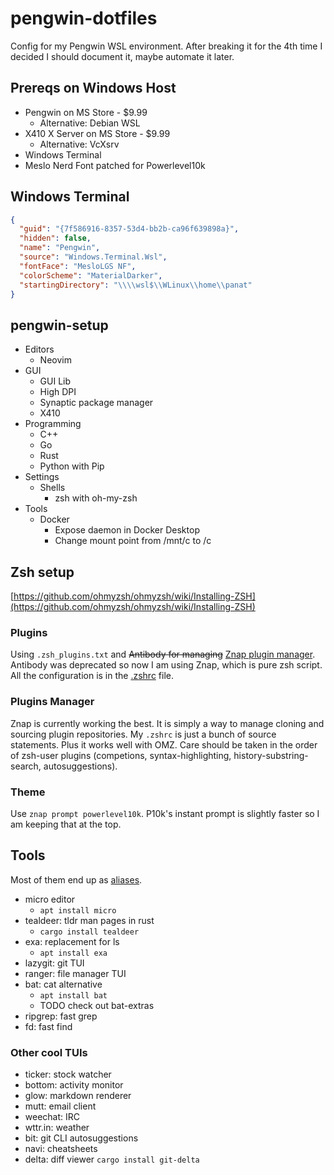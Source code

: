 # pengwin-dotfiles

Config for my Pengwin WSL environment. After breaking it for the 4th time I decided I should document it, maybe automate it later.

## Prereqs on Windows Host

- Pengwin on MS Store - $9.99
  - Alternative: Debian WSL
- X410 X Server on MS Store - $9.99
  - Alternative: VcXsrv
- Windows Terminal
- Meslo Nerd Font patched for Powerlevel10k

## Windows Terminal

```json
{
  "guid": "{7f586916-8357-53d4-bb2b-ca96f639898a}",
  "hidden": false,
  "name": "Pengwin",
  "source": "Windows.Terminal.Wsl",
  "fontFace": "MesloLGS NF",
  "colorScheme": "MaterialDarker",
  "startingDirectory": "\\\\wsl$\\WLinux\\home\\panat"
}
```

## pengwin-setup

- Editors
  - Neovim
- GUI
  - GUI Lib
  - High DPI
  - Synaptic package manager
  - X410
- Programming
  - C++
  - Go
  - Rust
  - Python with Pip
- Settings
  - Shells
    - zsh with oh-my-zsh
- Tools
  - Docker
    - Expose daemon in Docker Desktop
    - Change mount point from /mnt/c to /c

## Zsh setup

[https://github.com/ohmyzsh/ohmyzsh/wiki/Installing-ZSH](https://github.com/ohmyzsh/ohmyzsh/wiki/Installing-ZSH)

### Plugins

Using `.zsh_plugins.txt` and ~~Antibody for managing~~ [Znap plugin manager](https://github.com/marlonrichert/zsh-snap).
Antibody was deprecated so now I am using Znap, which is pure zsh script. All the configuration is in the [.zshrc](/zsh/.zshrc) file.

### Plugins Manager

Znap is currently working the best. It is simply a way to manage cloning and sourcing plugin repositories. My `.zshrc` is just a bunch of source statements. Plus it works well with OMZ. Care should be taken in the order of zsh-user plugins (competions, syntax-highlighting, history-substring-search, autosuggestions).

### Theme

Use `znap prompt powerlevel10k`. P10k's instant prompt is slightly faster so I am keeping that at the top.

## Tools

Most of them end up as [aliases](/zsh/.zsh/06-aliases.zsh).

- micro editor
  - `apt install micro`
- tealdeer: tldr man pages in rust
  - `cargo install tealdeer`
- exa: replacement for ls
  - `apt install exa`
- lazygit: git TUI
- ranger: file manager TUI
- bat: cat alternative
  - `apt install bat`
  - TODO check out bat-extras
- ripgrep: fast grep
- fd: fast find

### Other cool TUIs

- ticker: stock watcher
- bottom: activity monitor
- glow: markdown renderer
- mutt: email client
- weechat: IRC
- wttr.in: weather
- bit: git CLI autosuggestions
- navi: cheatsheets
- delta: diff viewer `cargo install git-delta`
